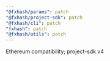 ```yaml
---
"@fxhash/params": patch
"@fxhash/project-sdk": patch
"@fxhash/cli": patch
"fxhash": patch
"@fxhash/utils": patch
---
```


Ethereum compatibility; project-sdk v4
